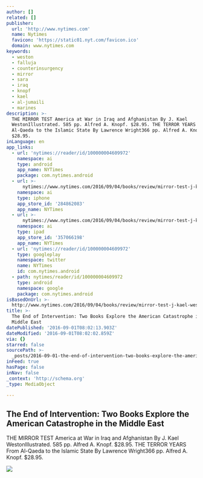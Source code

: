 ```yaml
---
author: []
related: []
publisher:
  url: 'http://www.nytimes.com'
  name: Nytimes
  favicon: 'https://static01.nyt.com/favicon.ico'
  domain: www.nytimes.com
keywords:
  - weston
  - falluja
  - counterinsurgency
  - mirror
  - sara
  - iraq
  - knopf
  - kael
  - al-jumaili
  - marines
description: >-
  THE MIRROR TEST America at War in Iraq and Afghanistan By J. Kael
  WestonIllustrated. 585 pp. Alfred A. Knopf. $28.95. THE TERROR YEARS From
  Al-Qaeda to the Islamic State By Lawrence Wright366 pp. Alfred A. Knopf.
  $28.95.
inLanguage: en
app_links:
  - url: 'nytimes://reader/id/100000004609972'
    namespace: ai
    type: android
    app_name: NYTimes
    package: com.nytimes.android
  - url: >-
      nytimes://www.nytimes.com/2016/09/04/books/review/mirror-test-j-kael-weston-terror-years-lawrence-wright.html
    namespace: ai
    type: iphone
    app_store_id: '284862083'
    app_name: NYTimes
  - url: >-
      nytimes://www.nytimes.com/2016/09/04/books/review/mirror-test-j-kael-weston-terror-years-lawrence-wright.html
    namespace: ai
    type: ipad
    app_store_id: '357066198'
    app_name: NYTimes
  - url: 'nytimes://reader/id/100000004609972'
    type: googleplay
    namespace: twitter
    name: NYTimes
    id: com.nytimes.android
  - path: nytimes/reader/id/100000004609972
    type: android
    namespace: google
    package: com.nytimes.android
isBasedOnUrl: >-
  http://www.nytimes.com/2016/09/04/books/review/mirror-test-j-kael-weston-terror-years-lawrence-wright.html?action=click&contentCollection=review&region=rank&module=package&version=highlights&contentPlacement=1&pgtype=sectionfront&_r=0
title: >-
  The End of Intervention: Two Books Explore the American Catastrophe in the
  Middle East
datePublished: '2016-09-01T08:02:13.903Z'
dateModified: '2016-09-01T08:02:02.859Z'
via: {}
starred: false
sourcePath: >-
  _posts/2016-09-01-the-end-of-intervention-two-books-explore-the-american-cata.md
inFeed: true
hasPage: false
inNav: false
_context: 'http://schema.org'
_type: MediaObject

---
```

<article style=""><h1>The End of Intervention: Two Books Explore the American Catastrophe in the Middle East</h1><p>THE MIRROR TEST America at War in Iraq and Afghanistan By J. Kael WestonIllustrated. 585 pp. Alfred A. Knopf. $28.95. THE TERROR YEARS From Al-Qaeda to the Islamic State By Lawrence Wright366 pp. Alfred A. Knopf. $28.95.</p><img src="https://static01.nyt.com/images/2016/09/04/books/review/04TRAUB/04TRAUB-facebookJumbo.jpg" /></article>